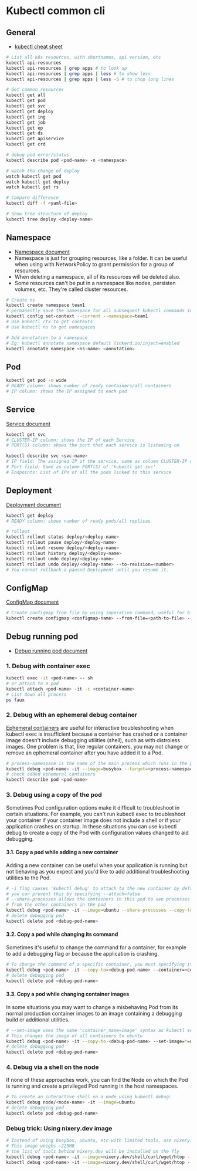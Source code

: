 # Kubectl common cli

## General

- [kubectl cheat sheet](https://kubernetes.io/docs/reference/kubectl/cheatsheet/)

```bash
# List all k8s resources, with shortnames, api version, etc
kubectl api-resources
kubectl api-resources | grep apps # to look up
kubectl api-resources | grep apps | less # to show less
kubectl api-resources | grep apps | less -S # to chop long lines

# Get common resources
kubectl get all
kubectl get pod
kubectl get svc
kubectl get deploy
kubectl get ing
kubectl get job
kubectl get ep
kubectl get ds
kubectl get apiservice
kubectl get crd

# debug pod error/status
kubectl describe pod <pod-name> -n <namespace>

# watch the change of deploy
watch kubectl get pod
watch kubectl get deploy
watch kubectl get rs

# Compare difference
kubectl diff -f <yaml-file>

# Show tree structure of deploy
kubectl tree deploy <deploy-name>
```

## Namespace

- [Namespace document](https://kubernetes.io/docs/concepts/overview/working-with-objects/namespaces/)
- Namespace is just for grouping resources, like a folder. It can be useful when using with NetworkPolicy to grant permission for a group of resources.
- When deleting a namespace, all of its resources will be deleted also.
- Some resources can't be put in a namespace like nodes, persisten volumes, etc. They're called cluster resources.

```bash
# Create ns
kubectl create namespace team1
# permanently save the namespace for all subsequent kubectl commands in that context
kubectl config set-context --current --namespace=team1
# Use kubectl ctx to get contexts
# Use kubectl ns to get namespaces

# Add annotation to a namespace
# Eg: kubectl annotate namespace default linkerd.io/inject=enabled
kubectl annotate namespace <ns-name> <annotation>
```

## Pod

```bash
kubectl get pod -o wide
# READY column: shows number of ready containers/all containers
# IP column: shows the IP assigned to each pod
```

## Service

[Service document](https://kubernetes.io/docs/concepts/services-networking/service/)

```bash
kubectl get svc
# CLUSTER-IP column: shows the IP of each Service
# PORT(S) column: shows the port that each service is listening on

kubectl describe svc <svc-name>
# IP field: The assigned IP of the service, same as column CLUSTER-IP of 'kubectl get svc'
# Port field: Same as column PORT(S) of 'kubectl get svc'
# Endpoints: List of IPs of all the pods linked to this service
```

## Deployment

[Deployment document](https://kubernetes.io/docs/concepts/workloads/controllers/deployment/)

```bash
kubectl get deploy
# READY column: shows number of ready pods/all replicas

# rollout
kubectl rollout status deploy/<deploy-name>
kubectl rollout pause deploy/<deploy-name>
kubectl rollout resume deploy/<deploy-name>
kubectl rollout history deploy/<deploy-name>
kubectl rollout undo deploy/<deploy-name>
kubectl rollout undo deploy/<deploy-name> --to-revision=<number>
# You cannot rollback a paused Deployment until you resume it.
```

## ConfigMap

[ConfigMap document](https://kubernetes.io/docs/concepts/configuration/configmap/)

```bash
# Create configmap from file by using imperative command, useful for big files
kubectl create configmap <configmap-name> --from-file=<path-to-file> --dry-run -o yaml > <filename>.yaml
```

## Debug running pod

- [Debug running pod document](https://kubernetes.io/docs/tasks/debug-application-cluster/debug-running-pod/)

### 1. Debug with container exec

```bash
kubectl exec -it <pod-name> -- sh
# or attach to a pod
kubectl attach <pod-name> -it -c <container-name>
# List down all process
ps faux
```

### 2. Debug with an ephemeral debug container

[Ephemeral containers](https://kubernetes.io/docs/concepts/workloads/pods/ephemeral-containers/) are useful for interactive troubleshooting when kubectl exec is insufficient because a container has crashed or a container image doesn't include debugging utilities (shell), such as with distroless images. One problem is that, like regular containers, you may not change or remove an ephemeral container after you have added it to a Pod.

```bash
# process-namespace is the name of the main process which runs in the pod, usually the main container name
kubectl debug <pod-name> -it --image=busybox --target=<process-namespace>
# check added ephemeral containers
kubectl describe pod <pod-name>
```

### 3. Debug using a copy of the pod

Sometimes Pod configuration options make it difficult to troubleshoot in certain situations. For example, you can't run kubectl exec to troubleshoot your container if your container image does not include a shell or if your application crashes on startup. In these situations you can use kubectl debug to create a copy of the Pod with configuration values changed to aid debugging.

#### 3.1. Copy a pod while adding a new container

Adding a new container can be useful when your application is running but not behaving as you expect and you'd like to add additional troubleshooting utilities to the Pod.

```bash
# -i flag causes 'kubectl debug' to attach to the new container by default
# you can prevent this by specifying --attach=false
# --share-processes allows the containers in this pod to see processes
# from the other containers in the pod
kubectl debug <pod-name> -it --image=ubuntu --share-processes --copy-to=<debug-pod-name>
# delete debugging pod
kubectl delete pod <debug-pod-name>
```

#### 3.2. Copy a pod while changing its command

Sometimes it's useful to change the command for a container, for example to add a debugging flag or because the application is crashing.

```bash
# To change the command of a specific container, you must specifying its name using --container
kubectl debug <pod-name> -it --copy-to=<debug-pod-name> --container=<container-name> -- sh
# delete debugging pod
kubectl delete pod <debug-pod-name>
```

#### 3.3. Copy a pod while changing container images

In some situations you may want to change a misbehaving Pod from its normal production container images to an image containing a debugging build or additional utilities.

```bash
# --set-image uses the same 'container_name=image' syntax as kubectl set image . *=ubuntu
# This changes the image of all containers to ubuntu
kubectl debug <pod-name> -it --copy-to-<debug-pod-name> --set-image=*=ubuntu
# delete debugging pod
kubectl delete pod <debug-pod-name>
```

### 4. Debug via a shell on the node

If none of these approaches work, you can find the Node on which the Pod is running and create a privileged Pod running in the host namespaces.

```bash
# To create an interactive shell on a node using kubectl debug:
kubectl debug node/<node-name> -it --image=ubuntu
# delete debugging pod
kubectl delete pod <debug-pod-name>
```

### Debug trick: Using nixery.dev image

```bash
# Instead of using busybox, ubuntu, etc with limited tools, use nixery.dev as the debug image
# This image weighs ~225MB
# the list of tools behind nixery.dev will be installed on the fly
kubectl debug <pod-name> -it --image=nixery.dev/shell/curl/wget/htop --target=<process-namespace>
kubectl debug <pod-name> -it --image=nixery.dev/shell/curl/wget/htop --share-processes --copy-to=<debug-pod-name>
```
